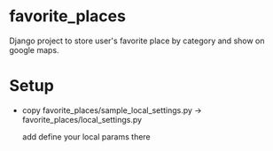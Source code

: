 # favorite_places
Django project to store user's favorite place by category and show on google maps.

# Setup

 * copy favorite_places/sample_local_settings.py   -> favorite_places/local_settings.py
  
   add define your local params there

